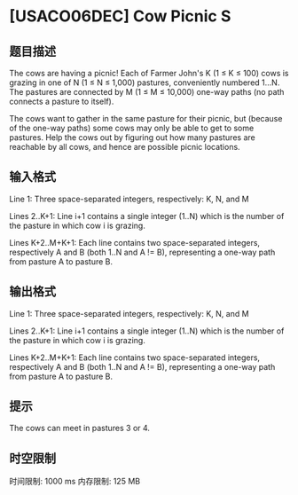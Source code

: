 # [USACO06DEC] Cow Picnic S

## 题目描述

The cows are having a picnic! Each of Farmer John's K (1 ≤ K ≤ 100) cows is grazing in one of N (1 ≤ N ≤ 1,000) pastures, conveniently numbered 1...N. The pastures are connected by M (1 ≤ M ≤ 10,000) one-way paths (no path connects a pasture to itself).

The cows want to gather in the same pasture for their picnic, but (because of the one-way paths) some cows may only be able to get to some pastures. Help the cows out by figuring out how many pastures are reachable by all cows, and hence are possible picnic locations.

## 输入格式

Line 1: Three space-separated integers, respectively: K, N, and M

Lines 2..K+1: Line i+1 contains a single integer (1..N) which is the number of the pasture in which cow i is grazing.

Lines K+2..M+K+1: Each line contains two space-separated integers, respectively A and B (both 1..N and A != B), representing a one-way path from pasture A to pasture B.

## 输出格式

Line 1: Three space-separated integers, respectively: K, N, and M

Lines 2..K+1: Line i+1 contains a single integer (1..N) which is the number of the pasture in which cow i is grazing.

Lines K+2..M+K+1: Each line contains two space-separated integers, respectively A and B (both 1..N and A != B), representing a one-way path from pasture A to pasture B.

## 提示

The cows can meet in pastures 3 or 4.

## 时空限制

时间限制: 1000 ms
内存限制: 125 MB
